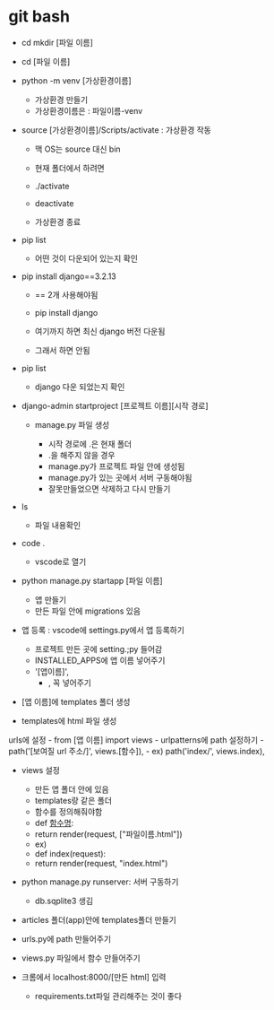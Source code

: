 # git bash

- cd mkdir [파일 이름]

- cd [파일 이름]

- python -m venv [가상환경이름]
  - 가상환경 만들기
  - 가상환경이름은 : 파일이름-venv

- source [가상환경이름]/Scripts/activate : 가상환경 작동
  -  맥 OS는 source 대신 bin
  -  현재 폴더에서 하려면
    - ./activate

     -   deactivate
     -   가상환경 종료 

- pip list
  - 어떤 것이 다운되어 있는지 확인

- pip install django==3.2.13
  - == 2개 사용해야됨

  - pip install django
  - 여기까지 하면 최신 django 버전 다운됨
  - 그래서 하면 안됨

- pip list
  - django 다운 되었는지 확인


- django-admin startproject [프로젝트 이름][시작 경로]
  - manage.py 파일 생성

    - 시작 경로에 .은 현재 폴더
    - .을 해주지 않을 경우
    - manage.py가 프로젝트 파일 안에 생성됨
    - manage.py가 있는 곳에서 서버 구동해야됨
    - 잘못만들었으면 삭제하고 다시 만들기

- ls
    - 파일 내용확인

- code .
    - vscode로 열기

- python manage.py startapp [파일 이름]
    - 앱 만들기
    - 만든 파일 안에 migrations 있음

- 앱 등록 : vscode에 settings.py에서 앱 등록하기
    - 프로젝트 만든 곳에 setting.;py 들어감
    - INSTALLED_APPS에 앱 이름 넣어주기
    - '[앱이름]',
        - , 꼭 넣어주기

- [앱 이름]에 templates 폴더 생성

- templates에 html 파일 생성


urls에 설정
    - from [앱 이름] import views
    - urlpatterns에 path 설정하기
    - path('[보여질 url 주소/]', views.[함수]),
    - ex) path('index/', views.index),
    
- views 설정
    - 만든 앱 폴더 안에 있음
    - templates랑 같은 폴더
    - 함수를 정의해줘야함
    - def [함수명](request):
    - return render(request, ["파일이름.html"])
    - ex)
    - def index(request):
    - return render(request, "index.html")

- python manage.py runserver: 서버 구동하기
    - db.sqplite3 생김

- articles 폴더(app)안에 templates폴더 만들기

- urls.py에 path 만들어주기

- views.py 파일에서 함수 만들어주기

- 크롬에서 localhost:8000/[만든 html] 입력




    - requirements.txt파일 관리해주는 것이 좋다